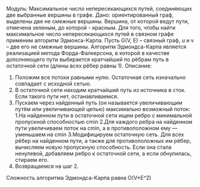 Модуль: Максимальное число непересекающихся путей, соединяющих две выбранные вершины в графе.
Дано: ориентированный граф, выделены две не смежные вершины. Вершина, от которой ведут пути, отмечена зеленым, до которой - красным.
Для того, чтобы найти максимальное число непересекающихся путей в связном графе применим алгоритм Эдмонса-Карпа.
Пусть G(V, E) – связный граф, u и v – две его не смежные вершины.
Алгоритм Эдмондса-Карпа является реализацией метода Форда-Фалкерсона, в которой в качестве дополняющего пути выбирается кратчайший по рёбрам путь в остаточной сети (длины всех рёбер равны 1).
Описание:
1. Положим все потоки равными нулю. Остаточная сеть изначально совпадает с исходной сетью. 
2. В остаточной сети находим кратчайший путь из источника в сток. Если такого пути нет, останавливаемся.
3. Пускаем через найденный путь (он называется увеличивающим путём или увеличивающей цепью) максимально возможный поток:
        1.На найденном пути в остаточной сети ищем ребро с минимальной пропускной способностью cmin
	2.Для каждого ребра на найденном пути увеличиваем поток на cmin, а в противоположном ему — уменьшаем на cmin
        3.Модифицируем остаточную сеть. Для всех рёбер на найденном пути, а также для противоположных им рёбер, вычисляем новую пропускную способность. Если она стала ненулевой, добавляем ребро к остаточной сети, а если обнулилась, стираем его.
4. Возвращаемся на шаг 2.

Сложность алгоритма Эдмондса-Карпа равна O(V*E^2)
